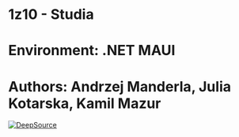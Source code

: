 # 1z10 - Studia

# Environment: .NET MAUI

# Authors: Andrzej Manderla, Julia Kotarska, Kamil Mazur

[![DeepSource](https://app.deepsource.com/gh/BialySztorm/1z10-POLSL.svg/?label=code+coverage&show_trend=true&token=ZyID-0YdxSJsWMX-4MiPeUhr)](https://app.deepsource.com/gh/BialySztorm/1z10-POLSL/)
